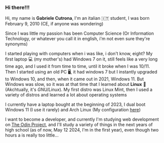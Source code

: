 ### Hi there!!!

Hi, my name is **Gabriele Cutrona**, I'm an italian :it: student, I was born February 9, 2010 (CE, if anyone was wondering)

Since I was little my passion has been Computer Science (Or Information Technology, or whatever you call it in english, i'm not even sure they're synonyms)

I started playing with computers when i was like, i don't know, eight? My first laptop 💻 (my mother's) had Windows 7 on it, still feels like a very long time ago, and I used it from time to time, until it broke when I was 10/11. Then I started using an old PC 🖥️, it had windows 7 but I instantly upgraded to Windows 10, and then, when it came out in 2021, Windows 11. But Windows was slow, so it was at that time that I learned about **Linux** 🐧 (Akchtually, it's *GNU/Linux*). My first distro was Linux Mint, then I used a variety of distros and learned a lot about operating systems

I currently have a laptop bought at the beginning of 2023, I dual boot Windows 11 (I use it rarely) and Arch Linux (My configuration [here](https://github.com/Gabriele-Cutrona/.dotfiles))

I want to become a developer, and currently I'm studying web development on [The Odin Project](https://www.theodinproject.com), and I'll study a variety of things in the next years of high school (as of now, May 12 2024, I'm in the first year), even though two hours a is really too little...
